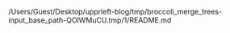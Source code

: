 /Users/Guest/Desktop/upprleft-blog/tmp/broccoli_merge_trees-input_base_path-QOlWMuCU.tmp/1/README.md